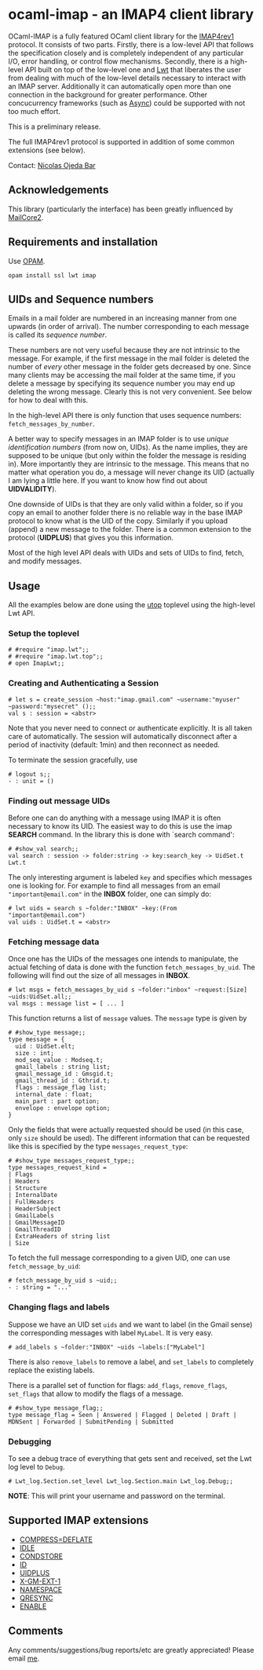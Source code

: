 # ocaml-imap - an IMAP4 client library

OCaml-IMAP is a fully featured OCaml client library for the [IMAP4rev1][]
protocol.  It consists of two parts.  Firstly, there is a low-level API that
follows the specification closely and is completely independent of any
particular I/O, error handling, or control flow mechanisms.  Secondly, there is
a high-level API built on top of the low-level one and [Lwt][] that liberates
the user from dealing with much of the low-level details necessary to interact
with an IMAP server.  Additionally it can automatically open more than one
connection in the background for greater performance.  Other concucurrency
frameworks (such as [Async][]) could be supported with not too much effort.

This is a preliminary release.

The full IMAP4rev1 protocol is supported in addition of some common extensions
(see below).

Contact: [Nicolas Ojeda Bar][]

[IMAP4rev1]: http://tools.ietf.org/html/rfc3501
[Lwt]: http://ocsigen.org/lwt/
[Async]: https://github.com/janestreet/async 
[Nicolas Ojeda Bar]: n.oje.bar@gmail.com

## Acknowledgements

This library (particularly the interface) has been greatly influenced by
[MailCore2][].

[MailCore2]: https://github.com/MailCore/mailcore2

## Requirements and installation

Use [OPAM][].

    opam install ssl lwt imap

[OPAM]: http://opam.ocaml.org

<!-- ## Review: SEQs, UIDs, and MODSEQs -->

<!-- There are two main issues to keep in mind with dealing with IMAP protocol. -->
<!-- Firstly is that it is possible for many clients to access/modify one mailbox -->
<!-- (even the same folder) concurrently.  Secondly, since mailboxes can contain -->
<!-- thousands or more messages, it is important to minimize the transfer of unneeded -->
<!-- information between the client and the server.  In particular, information that -->
<!-- has already been fetched should not be refetched again unless it has changed. -->

<!-- The purpose of this section is to review the three main technical concepts -->
<!-- needed to understand the interface afforded by this library. -->

## UIDs and Sequence numbers

Emails in a mail folder are numbered in an increasing manner from one upwards
(in order of arrival).  The number corresponding to each message is called its
*sequence number*.

These numbers are not very useful because they are not intrinsic to the message.
For example, if the first message in the mail folder is deleted the number of
*every* other message in the folder gets decreased by one.  Since many clients
may be accessing the mail folder at the same time, if you delete a message by
specifying its sequence number you may end up deleting the wrong message.
Clearly this is not very convenient.  See below for how to deal with this.

In the high-level API there is only function that uses sequence numbers:
`fetch_messages_by_number`.

A better way to specify messages in an IMAP folder is to use *unique
identification numbers* (from now on, UIDs).  As the name implies, they are
supposed to be unique (but only within the folder the message is residing in).
More importantly they are intrinsic to the message.  This means that no matter
what operation you do, a message will never change its UID (actually I am lying
a little here.  If you want to know how find out about **UIDVALIDITY**).

One downside of UIDs is that they are only valid within a folder, so if you copy
an email to another folder there is no reliable way in the base IMAP protocol to
know what is the UID of the copy.  Similarly if you upload (append) a new
message to the folder.  There is a common extension to the protocol
(**UIDPLUS**) that gives you this information.

Most of the high level API deals with UIDs and sets of UIDs to find, fetch, and
modify messages.

<!-- ### MODSEQs -->

<!-- The other type of number important in the IMAP universe is the *modification -->
<!-- sequence number* (from now on, MODSEQ).  It plays a role in trying to identify -->
<!-- information (such as flags, deleted messages, etc.) that has not changed and -->
<!-- therefore does not need to be fetched again by the client. **NOTE**: Only IMAP -->
<!-- servers supporting the **CONDSTORE** and/or **QRESYNC** extensions will actually -->
<!-- use MODSEQs. -->

<!-- The MODSEQ of a message is a timestamp that indicates the last time that its -->
<!-- information was changed. -->

## Usage

All the examples below are done using the [utop][] toplevel using the high-level
Lwt API.

[utop]: https://github.com/diml/utop

### Setup the toplevel

    # #require "imap.lwt";;
    # #require "imap.lwt.top";;
    # open ImapLwt;;

### Creating and Authenticating a Session

    # let s = create_session ~host:"imap.gmail.com" ~username:"myuser" ~password:"mysecret" ();;
    val s : session = <abstr>

Note that you never need to connect or authenticate explicitly.  It is all
taken care of automatically.  The session will automatically disconnect
after a period of inactivity (default: 1min) and then reconnect as needed.

To terminate the session gracefully, use

    # logout s;;
    - : unit = ()

### Finding out message UIDs

Before one can do anything with a message using IMAP it is often necessary to
know its UID.  The easiest way to do this is use the imap **SEARCH** command.
In the library this is done with `search command':

    # #show_val search;;
    val search : session -> folder:string -> key:search_key -> UidSet.t Lwt.t

The only interesting argument is labeled `key` and specifies which messages one
is looking for.  For example to find all messages from an email
`"important@email.com"` in the **INBOX** folder, one can simply do:

    # lwt uids = search s ~folder:"INBOX" ~key:(From "important@email.com")
    val uids : UidSet.t = <abstr>

### Fetching message data

Once one has the UIDs of the messages one intends to manipulate, the actual
fetching of data is done with the function `fetch_messages_by_uid`.  The following
will find out the size of all messages in **INBOX**.

    # lwt msgs = fetch_messages_by_uid s ~folder:"inbox" ~request:[Size] ~uids:UidSet.all;;
    val msgs : message list = [ ... ]

This function returns a list of `message` values.  The `message` type is given by

    # #show_type message;;
    type message = {
      uid : UidSet.elt;
      size : int;
      mod_seq_value : Modseq.t;
      gmail_labels : string list;
      gmail_message_id : Gmsgid.t;
      gmail_thread_id : Gthrid.t;
      flags : message_flag list;
      internal_date : float;
      main_part : part option;
      envelope : envelope option;
    }

Only the fields that were actually requested should be used (in this case, only
`size` should be used).  The different information that can be requested like
this is specified by the type `messages_request_type`:

    # #show_type messages_request_type;;
    type messages_request_kind =
    | Flags
    | Headers
    | Structure
    | InternalDate
    | FullHeaders
    | HeaderSubject
    | GmailLabels
    | GmailMessageID
    | GmailThreadID
    | ExtraHeaders of string list
    | Size

To fetch the full message corresponding to a given UID, one can use `fetch_message_by_uid`:

    # fetch_message_by_uid s ~uid;;
    - : string = "..."
            
### Changing flags and labels

Suppose we have an UID set `uids` and we want to label (in the Gmail sense) the
corresponding messages with label `MyLabel`.  It is very easy.

    # add_labels s ~folder:"INBOX" ~uids ~labels:["MyLabel"]

There is also `remove_labels` to remove a label, and `set_labels` to completely
replace the existing labels.

There is a parallel set of function for flags: `add_flags`, `remove_flags`, `set_flags` that
allow to modify the flags of a message.

    # #show_type message_flag;;
    type message_flag = Seen | Answered | Flagged | Deleted | Draft | MDNSent | Forwarded | SubmitPending | Submitted

### Debugging

To see a debug trace of everything that gets sent and received, set the Lwt log level to `Debug`.

    # Lwt_log.Section.set_level Lwt_log.Section.main Lwt_log.Debug;;

**NOTE**: This will print your username and password on the terminal.

## Supported IMAP extensions

- [COMPRESS=DEFLATE][]
- [IDLE][]
- [CONDSTORE][]
- [ID][]
- [UIDPLUS][]
- [X-GM-EXT-1][]
- [NAMESPACE][]
- [QRESYNC][]
- [ENABLE][]

[COMPRESS=DEFLATE]: http://tools.ietf.org/html/rfc4978
[IDLE]: http://tools.ietf.org/html/rfc2177
[CONDSTORE]: http://tools.ietf.org/html/rfc4551
[ID]: https://www.ietf.org/rfc/rfc2971.txt
[UIDPLUS]: http://tools.ietf.org/html/rfc4315
[X-GM-EXT-1]: https://developers.google.com/gmail/imap_extensions
[NAMESPACE]: http://tools.ietf.org/html/rfc2342
[QRESYNC]: http://tools.ietf.org/html/rfc5162
[ENABLE]: http://tools.ietf.org/html/rfc5161

## Comments

Any comments/suggestions/bug reports/etc are greatly appreciated!  Please email [me].

[me]: n.oje.bar@gmail.com
